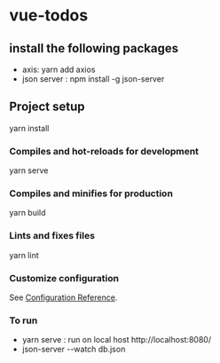# vue-todos
## install the following packages
- axis: yarn add axios<br/>
- json server : npm install -g json-server


## Project setup

yarn install


### Compiles and hot-reloads for development

yarn serve


### Compiles and minifies for production

yarn build


### Lints and fixes files

yarn lint


### Customize configuration
See [Configuration Reference](https://cli.vuejs.org/config/).

### To run

- yarn serve : run on local host http://localhost:8080/<br/>
- json-server --watch db.json

